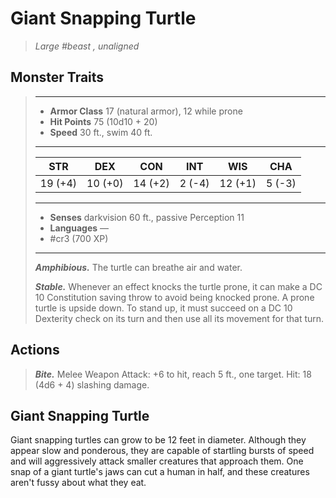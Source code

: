 # Giant Snapping Turtle
>*Large #beast , unaligned*
## Monster Traits
>___
>- **Armor Class** 17 (natural armor), 12 while prone
>- **Hit Points** 75 (10d10 + 20)
>- **Speed** 30 ft., swim 40 ft.
>___
>|STR|DEX|CON|INT|WIS|CHA|
>|:---:|:---:|:---:|:---:|:---:|:---:|
>|19 (+4)|10 (+0)|14 (+2)|2 (-4)|12 (+1)|5 (-3)|
>___
>- **Senses** darkvision 60 ft., passive Perception 11
>- **Languages** —
>- #cr3 (700 XP)
>___
>***Amphibious.*** The turtle can breathe air and water.  
>
>***Stable.*** Whenever an effect knocks the turtle prone, it can make a DC 10 Constitution saving throw to avoid being knocked prone. A prone turtle is upside down. To stand up, it must succeed on a DC 10 Dexterity check on its turn and then use all its movement for that turn.  
>
## Actions
>***Bite.*** Melee Weapon Attack: +6 to hit, reach 5 ft., one target. Hit: 18 (4d6 + 4) slashing damage.
## Giant Snapping Turtle
Giant snapping turtles can grow to be 12 feet in diameter. Although they appear slow and ponderous, they are capable of startling bursts of speed and will aggressively attack smaller creatures that approach them. One snap of a giant turtle's jaws can cut a human in half, and these creatures aren't fussy about what they eat.
